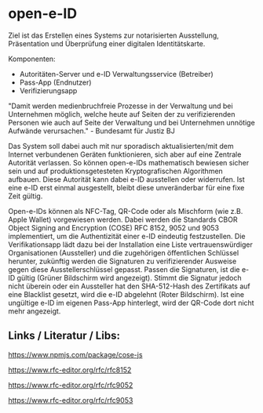 # open-e-ID
Ziel ist das Erstellen eines Systems zur notarisierten Ausstellung, Präsentation und Überprüfung einer digitalen Identitätskarte. 

Komponenten:
- Autoritäten-Server und e-ID Verwaltungsservice (Betreiber)
- Pass-App (Endnutzer)
- Verifizierungsapp

"Damit werden medienbruchfreie Prozesse in der Verwaltung und bei Unternehmen möglich, welche heute auf Seiten der zu verifizierenden Personen wie auch auf Seite der Verwaltung und bei Unternehmen unnötige Aufwände verursachen." - Bundesamt für Justiz BJ

Das System soll dabei auch mit nur sporadisch aktualisierten/mit dem Internet verbundenen Geräten funktionieren, sich aber auf eine Zentrale Autorität verlassen. So können open-e-IDs mathematisch bewiesen sicher sein und auf produktionsgetesteten Kryptografischen Algorithmen aufbauen. Diese Autorität kann dabei e-ID ausstellen oder widerrufen. Ist eine e-ID erst einmal ausgestellt, bleibt diese unveränderbar für eine fixe Zeit gültig.

Open-e-IDs können als NFC-Tag, QR-Code oder als Mischform (wie z.B. Apple Wallet) vorgewiesen werden. Dabei werden die Standards CBOR Object Signing and Encryption (COSE) RFC 8152, 9052 und 9053 implementiert, um die Authentizität einer e-ID eindeutig festzustellen. Die Verifikationsapp lädt dazu bei der Installation eine Liste vertrauenswürdiger Organisationen (Aussteller) und die zugehörigen öffentlichen Schlüssel herunter, zukünftig werden die Signaturen zu verifizierender Ausweise gegen diese Ausstellerschlüssel gepasst. Passen die Signaturen, ist die e-ID gültig (Grüner Bildschirm wird angezeigt). Stimmt die Signatur jedoch nicht überein oder ein Aussteller hat den SHA-512-Hash des Zertifikats auf eine Blacklist gesetzt, wird die e-ID abgelehnt (Roter Bildschirm). Ist eine ungültige e-ID im eigenen Pass-App hinterlegt, wird der QR-Code dort nicht mehr angezeigt.


## Links / Literatur / Libs:
https://www.npmjs.com/package/cose-js

https://www.rfc-editor.org/rfc/rfc8152

https://www.rfc-editor.org/rfc/rfc9052

https://www.rfc-editor.org/rfc/rfc9053


